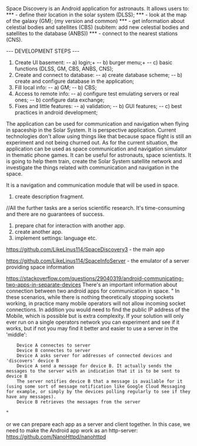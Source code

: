 Space Discovery is an Android application for astronauts.
It allows users to:
*** - define their location in the solar system (DLSS);
*** - look at the map of the galaxy (GM); (my version and common)
*** - get information about celestial bodies and satellites (CBS) (subitem: add new celestial bodies and satellites to the database (ANBS))
*** - connect to the nearest stations (CNS).

--- DEVELOPMENT STEPS ---

1. Create UI basement:
-- a) login;+
-- b) burger menu;+
-- c) basic functions (DLSS, GM, CBS, ANBS, CNS);
2. Create and connect to database:
-- a) create database scheme;
-- b) create and configure database in the application;
3. Fill local info:
-- a) GM;
-- b) CBS;
4. Access to remote info:
-- a) configure test emulating servers or real ones;
-- b) configure data exchange;
5. Fixes and little features:
-- a) validation;
-- b) GUI features;
-- c) best practices in android development;

	

The application can be used for communication and navigation when flying in spaceship in the Solar System. It is perspective application. Current technologies don't allow using things like that because
space flight is still an experiment and not being churned out. As for the current situation, the application can be used as space communication and navigation simulator in thematic phone games.
It can be useful for astronauts, space scientists. It is going to help them train, create the Solar System satellite network and investigate the things related with communication and navigation
in the space.

It is a navigation and communication module that will be used in space.




1. create description fragment.




//All the further tasks are a serios scientific research. It's time-consuming and there are no guarantees of success. 

1. prepare chat for interaction with another app.
2. create another app.
3. implement settings: language etc.






https://github.com/LikeLinus114/SpaceDiscovery3 - the main app

https://github.com/LikeLinus114/SpaceInfoServer - the emulator of a server providing space information






https://stackoverflow.com/questions/29040319/android-communicating-two-apps-in-separate-devices
There's an important information about connection between two android apps for communication in space.
"
	In these scenarios, while there is nothing theoretically stopping sockets working, in practice many mobile operators will not allow incoming socket connections. In addition you would need to find the public IP address of the Mobile, which is possible but is extra complexity. If your solution will only ever run on a single operators network you can experiment and see if it works, but if not you may find it better and easier to use a server in the 'middle':

		Device A connectes to server
		Device B connectes to server
		Device A asks server for addresses of connected devices and 'discovers' device B
		Device A send a message for device B. It actually sends the messages to the server with an indication that it is to be sent to device B
		The server notifies device B that a message is available for it (using some sort of message notification like Google Cloud Messaging for example, or simply by the devices polling regularly to see if they have any messages).
		Device B retrieves the messages from the server
"

or we can prepare each app as a server and client together. In this case, we need to make the Android app work as an http-server: https://github.com/NanoHttpd/nanohttpd